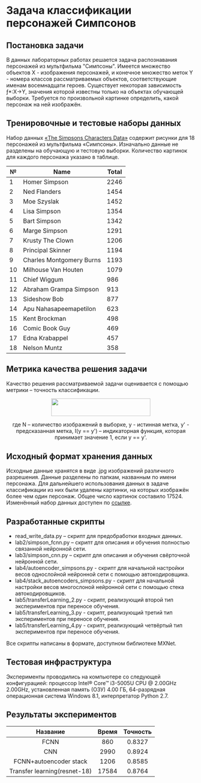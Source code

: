 # Задача классификации персонажей Симпсонов

## Постановка задачи

В данных лабораторных работах решается задача распознавания персонажей из мультфильма "Симпсоны". Имеется множество объектов X - изображения персонажей, 
и конечное множество меток Y - номера классов рассматриваемых объектов, соответствующие именам восемнадцати героев.
Существует некоторая зависимость ƒ*:X→Y, значения которой известны только на объектах обучающей выборки.
Требуется по произвольной картинке определить, какой персонаж на ней изображён.

## Тренировочные и тестовые наборы данных

Набор данных [«The Simpsons Characters Data»]( https://www.kaggle.com/alexattia/the-simpsons-characters-dataset/data) 
содержит рисунки для 18 персонажей из мультфильма «Симпсоны». Изначально данные не разделены на обучающую и тестовую выборки. 
Количество картинок для каждого персонажа указано в таблице.

  №   |         Name                  |   Total     
------|-------------------------------|----------
  1   | Homer Simpson                 |   2246     
  2   | Ned Flanders                  |   1454       
  3   | Moe Szyslak                   |   1452      
  4   | Lisa Simpson                  |   1354    
  5   | Bart Simpson                  |   1342      
  6   | Marge Simpson                 |   1291   
  7   | Krusty The Clown              |   1206   
  8   | Principal Skinner             |   1194   
  9   | Charles Montgomery Burns      |   1193   
  10  | Milhouse Van Houten           |   1079   
  11  | Chief Wiggum                  |    986   
  12  | Abraham Grampa Simpson        |    913   
  13  | Sideshow Bob                  |    877   
  14  | Apu Nahasapeemapetilon        |    623   
  15  | Kent Brockman                 |    498   
  16  | Comic Book Guy                |    469   
  17  | Edna Krabappel                |    457   
  18  | Nelson Muntz                  |    358   

## Метрика качества решения задачи

Качество решения рассматриваемой задачи оценивается с помощью метрики – точность классификации.
<p align="center"><img src="https://rawgit.com/ViktorRoy94/deep_learning/master//tex/3206b6e62796ad47836ff5c5eec1b322.svg?invert_in_darkmode" align=middle width=263.0232pt height=47.80611pt/></p>
<center>
где
N – количество изображений в выборке,  
y - истинная метка,   
y' - предсказанная метка,  
I(y == y') – индикаторная функция, которая принимает значение 1, если y == y'.
</center>

## Исходный формат хранения данных

Исходные данные хранятся в виде .jpg изображений различного разрешения. Данные разделены по папкам, названным по имени персонажа.
Для дальнейшего использования данных в задаче классификации из них были удалены картинки, на которых изображён более чем один персонаж.
Общее число картинок составило 17524.
Изменённый набор данных доступен по [cсылке](https://yadi.sk/d/dtnDZ7KP3QgfWb).

## Разработанные скрипты

* read_write_data.py – скрипт для предобработки входных данных.
* lab2/simpson_fcnn.py – скрипт для описания и обучения полностью связанной нейронной сети.
* lab3/simpson_cnn.py – скрипт для описания и обучения свёрточной нейронной сети.
* lab4/autoencoder_simpsons.py - скрипт для начальной настройки весов однослойной нейронной сети с помощью автокодировщика.
* lab4/stack_autoencoders_simpsons.py - скрипт для начальной настройки весов многослоной нейронной сети с помощью стека автокодировщиков.
* lab5/transferLearning_2.py - скрипт, реализующий второй тип экспериментов при переносе обучения.
* lab5/transferLearning_3.py - скрипт, реализующий третий тип экспериментов при переносе обучения.
* lab5/transferLearning_4.py - скрипт, реализующий четвёртый тип экспериментов при переносе обучения.

Все скрипты написаны в формате, доступном библиотеке MXNet.

## Тестовая инфраструктура

Эксперименты проводились на компьютере со следующей конфигурацией: 
процессор Intel® Core™ i3-5005U CPU @ 2.00GHz 2.00GHz, 
установленная память (ОЗУ) 4.00 ГБ, 
64-разрядная операционная система Windows 8.1, 
интерпретатор Python 2.7.

## Результаты экспериментов
|Название                    |Время|Точность|
|:---:                       |:---:|:---:   |
|FCNN                        |860  |0.8327  |
|CNN                         |2990 |0.8924  |
|FCNN+autoencoder stack      |1206 |0.8585  |
|Transfer learning(resnet-18)|17584|0.8764  |

